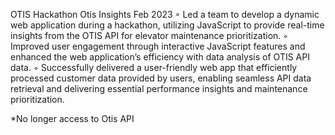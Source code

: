 OTIS Hackathon
Otis Insights Feb 2023
◦ Led a team to develop a dynamic web application during a hackathon, utilizing JavaScript to provide real-time insights
from the OTIS API for elevator maintenance prioritization.
◦ Improved user engagement through interactive JavaScript features and enhanced the web application’s efficiency with
data analysis of OTIS API data.
◦ Successfully delivered a user-friendly web app that efficiently processed customer data provided by users, enabling
seamless API data retrieval and delivering essential performance insights and maintenance prioritization.

*No longer access to Otis API 
